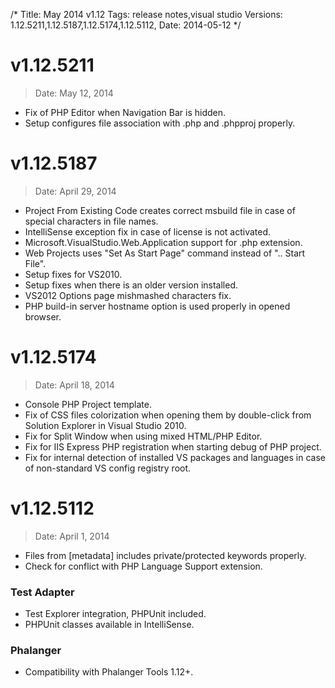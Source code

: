 /*
Title: May 2014 v1.12
Tags: release notes,visual studio
Versions: 1.12.5211,1.12.5187,1.12.5174,1.12.5112,
Date: 2014-05-12
*/

# v1.12.5211
> Date: May 12, 2014

- Fix of PHP Editor when Navigation Bar is hidden.
- Setup configures file association with .php and .phpproj properly.

# v1.12.5187
> Date: April 29, 2014

- Project From Existing Code creates correct msbuild file in case of special characters in file names.
- IntelliSense exception fix in case of license is not activated.
- Microsoft.VisualStudio.Web.Application support for .php extension.
- Web Projects uses "Set As Start Page" command instead of ".. Start File".
- Setup fixes for VS2010.
- Setup fixes when there is an older version installed.
- VS2012 Options page mishmashed characters fix.
- PHP build-in server hostname option is used properly in opened browser.

# v1.12.5174
> Date: April 18, 2014

- Console PHP Project template.
- Fix of CSS files colorization when opening them by double-click from Solution Explorer in Visual Studio 2010.
- Fix for Split Window when using mixed HTML/PHP Editor.
- Fix for IIS Express PHP registration when starting debug of PHP project.
- Fix for internal detection of installed VS packages and languages in case of non-standard VS config registry root.

# v1.12.5112
> Date: April 1, 2014

- Files from [metadata] includes private/protected keywords properly.
- Check for conflict with PHP Language Support extension.

### Test Adapter

- Test Explorer integration, PHPUnit included.
- PHPUnit classes available in IntelliSense.

### Phalanger

- Compatibility with Phalanger Tools 1.12+.

